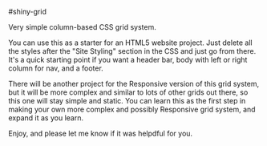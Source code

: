 #shiny-grid
  
Very simple column-based CSS grid system.

You can use this as a starter for an HTML5 website project.  Just delete all the styles after the  "Site Styling" section in the CSS and just go from there.  It's a quick starting point if you want a header bar, body with left or right column for nav, and a footer.

There will be another project for the Responsive version of this grid system, but it will be more complex and similar to lots of other grids out there, so this one will stay simple and static.  You can learn this as the first step in making your own more complex and possibly Responsive grid system, and expand it as you learn.

Enjoy, and please let me know if it was helpdful for you.
